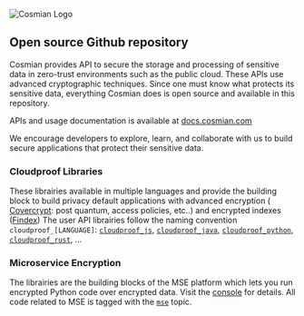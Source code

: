 ![Cosmian Logo](https://cosmian.com/wp-content/uploads/2022/10/Logo-2.svg)
## Open source Github repository

Cosmian provides API to secure the storage and processing of sensitive data in zero-trust environments such as the public cloud. These APIs use advanced cryptographic techniques. Since one must know what protects its sensitive data, everything Cosmian does is open source and available in this repository.

APIs and usage documentation is available at [docs.cosmian.com](https://docs.cosmian.com)

We encourage developers to explore, learn, and collaborate with us to build secure applications that protect their sensitive data.

### Cloudproof Libraries
These librairies available in multiple languages and provide the building block to build privacy default applications with advanced encryption ( [Covercrypt](https://github.com/Cosmian/cover_crypt): post quantum, access policies, etc..) and encrypted indexes ([Findex](https://github.com/Cosmian/findex))
The user API librairies follow the naming convention `cloudproof_[LANGUAGE]`: [`cloudproof_js`](https://github.com/Cosmian/cloudproof_js), [`cloudproof_java`](https://github.com/Cosmian/cloudproof_java), [`cloudproof_python`](https://github.com/Cosmian/cloudproof_python), [`cloudproof_rust`](https://github.com/Cosmian/cloudproof_rust), ...

### Microservice Encryption
The librairies are the building blocks of the MSE platform which lets you run encrypted Python code over encrypted data. Visit the [console](https://console.cosmian.com) for details. All code related to MSE is tagged with the [`mse`](https://github.com/search?q=topic%3Amse+org%3ACosmian+fork%3Atrue&type=repositories) topic.
